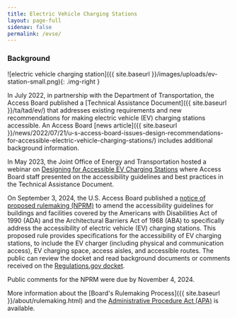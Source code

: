 ```yaml
---
title: Electric Vehicle Charging Stations
layout: page-full
sidenav: false
permalink: /evse/
--- 
```

### Background

![electric vehicle charging station]({{ site.baseurl }}/images/uploads/ev-station-small.png){: .img-right }

In July 2022, in partnership with the Department of Transportation, the Access Board published a [Technical Assistance Document]({{ site.baseurl }}/ta/tad/ev/) that addresses existing requirements and new recommendations for making electric vehicle (EV) charging stations accessible.  An Access Board [news article]({{ site.baseurl }}/news/2022/07/21/u-s-access-board-issues-design-recommendations-for-accessible-electric-vehicle-charging-stations/) includes additional background information.

In May 2023, the Joint Office of Energy and Transportation hosted a webinar on [Designing for Accessible EV Charging Stations](https://driveelectric.gov/webinars/accessibility) where Access Board staff presented on the accessibility guidelines and best practices in the Technical Assistance Document.

On September 3, 2024, the U.S. Access Board published a [notice of proposed rulemaking (NPRM)](https://www.federalregister.gov/d/2024-18820) to amend the accessibility guidelines for buildings and facilities covered by the Americans with Disabilities Act of 1990 (ADA) and the Architectural Barriers Act of 1968 (ABA) to specifically address the accessibility of electric vehicle (EV) charging stations.  This proposed rule provides specifications for the accessibility of EV charging stations, to include the EV charger (including physical and communication access), EV charging space, access aisles, and accessible routes.  The public can review the docket and read background documents or comments received on the [Regulations.gov docket](https://www.regulations.gov/docket/ATBCB-2024-0001).

Public comments for the NPRM were due by November 4, 2024.

More information about the [Board's Rulemaking Process]({{ site.baseurl }}/about/rulemaking.html) and the [Administrative Procedure Act (APA)](https://www.archives.gov/federal-register/laws/administrative-procedure) is available.
